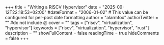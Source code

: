 +++
title = "Writing a RISCV Hypervisor"
date = "2025-09-12T22:18:53+02:00"
#dateFormat = "2006-01-02" # This value can be configured for per-post date formatting
author = "alarmfox"
authorTwitter = "" #do not include @
cover = ""
tags = ["riscv", "virtualization", "hypervisor"]
keywords = ["riscv", "virtualization", "hypervisor", "rust"]
description = ""
showFullContent = false
readingTime = true
hideComments = false
+++
